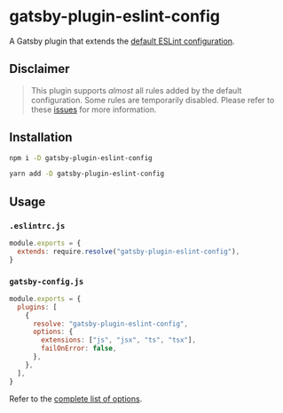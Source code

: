 # gatsby-plugin-eslint-config

A Gatsby plugin that extends the [default ESLint configuration](https://github.com/gatsbyjs/gatsby/blob/master/packages/gatsby/src/utils/eslint-config.ts).

## Disclaimer

> This plugin supports _almost_ all rules added by the default configuration.
> Some rules are temporarily disabled.
> Please refer to these [issues](https://github.com/kelvindecosta/gatsby-plugin-eslint-config/issues) for more information.

## Installation

```bash
npm i -D gatsby-plugin-eslint-config
```

```bash
yarn add -D gatsby-plugin-eslint-config
```

## Usage

### `.eslintrc.js`

```js
module.exports = {
  extends: require.resolve("gatsby-plugin-eslint-config"),
}
```

### `gatsby-config.js`

```js
module.exports = {
  plugins: [
    {
      resolve: "gatsby-plugin-eslint-config",
      options: {
        extensions: ["js", "jsx", "ts", "tsx"],
        failOnError: false,
      },
    },
  ],
}
```

Refer to the [complete list of options](https://eslint.org/docs/developer-guide/nodejs-api#-new-eslintoptions).
